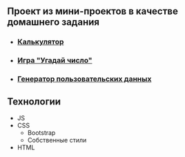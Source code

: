 ## Проект из мини-проектов в качестве домашнего задания

- ### [Калькулятор](/bjs/07_Number_and_string/readme.md)
- ### [Игра "Угадай число"](/bjs/08_if_else/readme.md)
- ### [Генератор пользовательских данных](/bjs/10_function_object/readme.md)


## Технологии
- JS
- CSS
    - Bootstrap
    - Собственные стили
- HTML
